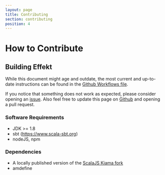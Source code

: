 ```yaml
---
layout: page
title: Contributing
section: contributing
position: 4
---
```


# How to Contribute


## Building Effekt
While this document might age and outdate, the most current and up-to-date
instructions can be found in the [Github Workflows file](https://github.com/b-studios/effekt/blob/master/.github/workflows/ci.yml).

If you notice that something does not work as expected, please consider
opening an [issue](https://github.com/b-studios/effekt/issues). Also feel free to
update this page on [Github](https://github.com/b-studios/effekt/tree/master/docs/docs)
and opening a pull request.

### Software Requirements

- JDK >= 1.8
- sbt (<https://www.scala-sbt.org>)
- nodeJS, npm

### Dependencies

- A locally published version of the [ScalaJS Kiama fork](https://github.com/b-studios/kiama/tree/scala-js)
- amdefine
